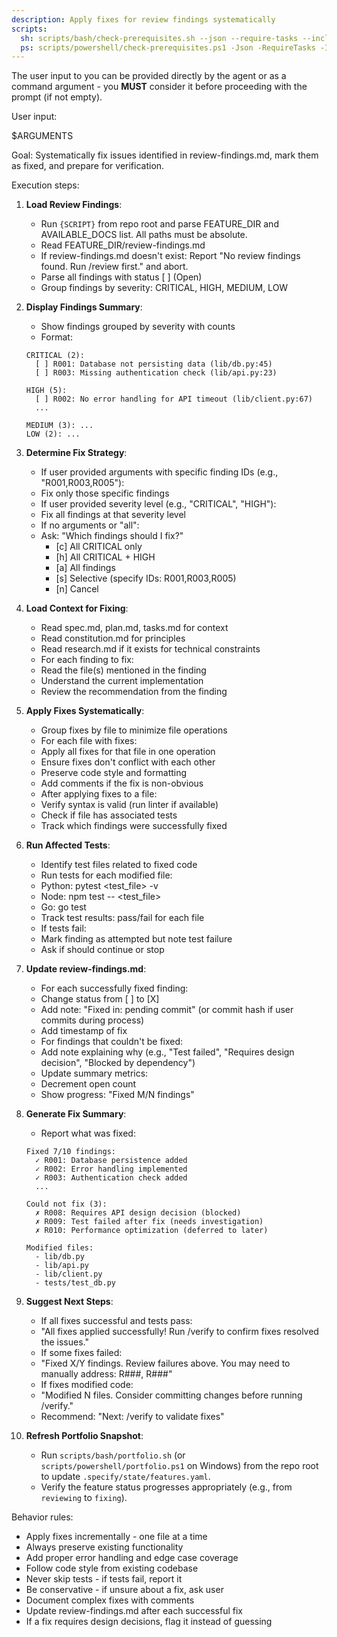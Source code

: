 ```yaml
---
description: Apply fixes for review findings systematically
scripts:
  sh: scripts/bash/check-prerequisites.sh --json --require-tasks --include-tasks
  ps: scripts/powershell/check-prerequisites.ps1 -Json -RequireTasks -IncludeTasks
---
```


The user input to you can be provided directly by the agent or as a command argument - you **MUST** consider it before proceeding with the prompt (if not empty).

User input:

$ARGUMENTS

Goal: Systematically fix issues identified in review-findings.md, mark them as fixed, and prepare for verification.

Execution steps:

1.  **Load Review Findings**:
    -   Run `{SCRIPT}` from repo root and parse FEATURE_DIR and AVAILABLE_DOCS list. All paths must be absolute.
    -   Read FEATURE_DIR/review-findings.md
    -   If review-findings.md doesn't exist: Report "No review findings found. Run /review first." and abort.
    -   Parse all findings with status [ ] (Open)
    -   Group findings by severity: CRITICAL, HIGH, MEDIUM, LOW

2.  **Display Findings Summary**:
    -   Show findings grouped by severity with counts
    -   Format:
      ```
      CRITICAL (2):
        [ ] R001: Database not persisting data (lib/db.py:45)
        [ ] R003: Missing authentication check (lib/api.py:23)

      HIGH (5):
        [ ] R002: No error handling for API timeout (lib/client.py:67)
        ...

      MEDIUM (3): ...
      LOW (2): ...
      ```

3.  **Determine Fix Strategy**:
    -   If user provided arguments with specific finding IDs (e.g., "R001,R003,R005"):
      * Fix only those specific findings
    -   If user provided severity level (e.g., "CRITICAL", "HIGH"):
      * Fix all findings at that severity level
    -   If no arguments or "all":
      * Ask: "Which findings should I fix?"
        - [c] All CRITICAL only
        - [h] All CRITICAL + HIGH
        - [a] All findings
        - [s] Selective (specify IDs: R001,R003,R005)
        - [n] Cancel

4.  **Load Context for Fixing**:
    -   Read spec.md, plan.md, tasks.md for context
    -   Read constitution.md for principles
    -   Read research.md if it exists for technical constraints
    -   For each finding to fix:
      * Read the file(s) mentioned in the finding
      * Understand the current implementation
      * Review the recommendation from the finding

5.  **Apply Fixes Systematically**:
    -   Group fixes by file to minimize file operations
    -   For each file with fixes:
      * Apply all fixes for that file in one operation
      * Ensure fixes don't conflict with each other
      * Preserve code style and formatting
      * Add comments if the fix is non-obvious
    -   After applying fixes to a file:
      * Verify syntax is valid (run linter if available)
      * Check if file has associated tests
    -   Track which findings were successfully fixed

6.  **Run Affected Tests**:
    -   Identify test files related to fixed code
    -   Run tests for each modified file:
      * Python: pytest <test_file> -v
      * Node: npm test -- <test_file>
      * Go: go test <package>
    -   Track test results: pass/fail for each file
    -   If tests fail:
      * Mark finding as attempted but note test failure
      * Ask if should continue or stop

7.  **Update review-findings.md**:
    -   For each successfully fixed finding:
      * Change status from [ ] to [X]
      * Add note: "Fixed in: pending commit" (or commit hash if user commits during process)
      * Add timestamp of fix
    -   For findings that couldn't be fixed:
      * Add note explaining why (e.g., "Test failed", "Requires design decision", "Blocked by dependency")
    -   Update summary metrics:
      * Decrement open count
      * Show progress: "Fixed M/N findings"

8.  **Generate Fix Summary**:
    -   Report what was fixed:
      ```
      Fixed 7/10 findings:
        ✓ R001: Database persistence added
        ✓ R002: Error handling implemented
        ✓ R003: Authentication check added
        ...

      Could not fix (3):
        ✗ R008: Requires API design decision (blocked)
        ✗ R009: Test failed after fix (needs investigation)
        ✗ R010: Performance optimization (deferred to later)

      Modified files:
        - lib/db.py
        - lib/api.py
        - lib/client.py
        - tests/test_db.py
      ```

9.  **Suggest Next Steps**:
    -   If all fixes successful and tests pass:
      * "All fixes applied successfully! Run /verify to confirm fixes resolved the issues."
    -   If some fixes failed:
      * "Fixed X/Y findings. Review failures above. You may need to manually address: R###, R###"
    -   If fixes modified code:
      * "Modified N files. Consider committing changes before running /verify."
    -   Recommend: "Next: /verify to validate fixes"

10. **Refresh Portfolio Snapshot**:
    -   Run `scripts/bash/portfolio.sh` (or `scripts/powershell/portfolio.ps1` on Windows) from the repo root to update `.specify/state/features.yaml`.
    -   Verify the feature status progresses appropriately (e.g., from `reviewing` to `fixing`).

Behavior rules:
-   Apply fixes incrementally - one file at a time
-   Always preserve existing functionality
-   Add proper error handling and edge case coverage
-   Follow code style from existing codebase
-   Never skip tests - if tests fail, report it
-   Be conservative - if unsure about a fix, ask user
-   Document complex fixes with comments
-   Update review-findings.md after each successful fix
-   If a fix requires design decisions, flag it instead of guessing
